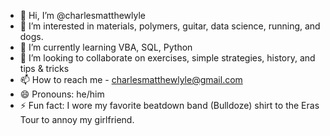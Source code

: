 - 👋 Hi, I’m @charlesmatthewlyle
- 👀 I’m interested in materials, polymers, guitar, data science, running, and dogs.
- 🌱 I’m currently learning VBA, SQL, Python
- 💞️ I’m looking to collaborate on exercises, simple strategies, history, and tips & tricks
- 📫 How to reach me - charlesmatthewlyle@gmail.com
- 😄 Pronouns: he/him
- ⚡ Fun fact: I wore my favorite beatdown band (Bulldoze) shirt to the Eras Tour to annoy my girlfriend.

<!---
charlesmatthewlyle/charlesmatthewlyle is a ✨ special ✨ repository because its `README.md` (this file) appears on your GitHub profile.
You can click the Preview link to take a look at your changes.
--->
